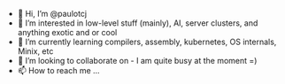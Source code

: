 - 👋 Hi, I’m @paulotcj
- 👀 I’m interested in low-level stuff (mainly), AI, server clusters, and anything exotic and or cool
- 🌱 I’m currently learning compilers, assembly, kubernetes, OS internals, Minix, etc
- 💞️ I’m looking to collaborate on - I am quite busy at the moment =)
- 📫 How to reach me ...

<!---
paulotcj/paulotcj is a ✨ special ✨ repository because its `README.md` (this file) appears on your GitHub profile.
You can click the Preview link to take a look at your changes.
--->
